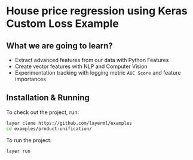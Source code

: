 # House price regression using Keras Custom Loss Example



## What we are going to learn?

- Extract advanced features from our data with Python Features
- Create vector features with NLP and Computer Vision
- Experimentation tracking with logging metric `AUC Score` and feature importances

## Installation & Running

To check out the project, run:

```bash
layer clone https://github.com/layerml/examples
cd examples/product-unification/
```

To run the project:

```bash
layer run
```
